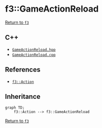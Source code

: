 # f3::GameActionReload

[Return to `f3`](/docs/f3.md)

## C++

- [`GameActionReload.hpp`](/c++/include/GameActionReload.hpp)
- [`GameActionReload.cpp`](/c++/source/GameActionReload.cpp)

## References

- [`f3::Action`](/docs/f3/Action.md)

## Inheritance

```mermaid
graph TD;
    f3::Action --> f3::GameActionReload
```

[Return to `f3`](/docs/f3.md)